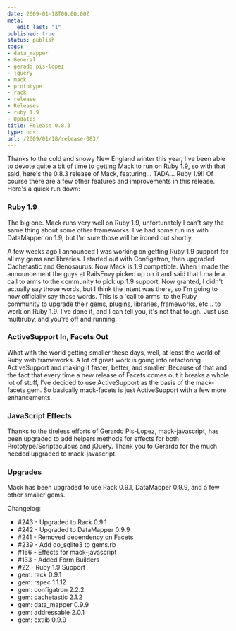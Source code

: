 ```yaml
---
date: 2009-01-18T00:00:00Z
meta:
  _edit_last: "1"
published: true
status: publish
tags:
- data_mapper
- General
- gerado pis-lopez
- jquery
- mack
- prototype
- rack
- release
- Releases
- ruby 1.9
- Updates
title: Release 0.8.3
type: post
url: /2009/01/18/release-083/
---
```


Thanks to the cold and snowy New England winter this year, I've been able to devote quite a bit of time to getting Mack to run on Ruby 1.9, so with that said, here's the 0.8.3 release of Mack, featuring... TADA... Ruby 1.9!! Of course there are a few other features and improvements in this release. Here's a quick run down:
<h3>Ruby 1.9</h3>
The big one. Mack runs very well on Ruby 1.9, unfortunately I can't say the same thing about some other frameworks. I've had some run ins with DataMapper on 1.9, but I'm sure those will be ironed out shortly.

A few weeks ago I announced I was working on getting Ruby 1.9 support for all my gems and libraries. I started out with Configatron, then upgraded Cachetastic and Genosaurus. Now Mack is 1.9 compatible. When I made the announcement the guys at RailsEnvy picked up on it and said that I made a call to arms to the community to pick up 1.9 support. Now granted, I didn't actually say those words, but I think the intent was there, so I'm going to now officially say those words. This is a 'call to arms' to the Ruby community to upgrade their gems, plugins, libraries, frameworks, etc... to work on Ruby 1.9. I've done it, and I can tell you, it's not that tough. Just use multiruby, and you're off and running.
<h3>ActiveSupport In, Facets Out</h3>
What with the world getting smaller these days, well, at least the world of Ruby web frameworks. A lot of great work is going into refactoring ActiveSupport and making it faster, better, and smaller. Because of that and the fact that every time a new release of Facets comes out it breaks a whole lot of stuff, I've decided to use ActiveSupport as the basis of the mack-facets gem. So basically mack-facets is just ActiveSupport with a few more enhancements.
<h3>JavaScript Effects</h3>
Thanks to the tireless efforts of Gerardo Pis-Lopez, mack-javascript, has been upgraded to add helpers methods for effects for both Prototype/Scriptaculous and jQuery. Thank you to Gerardo for the much needed upgraded to mack-javascript.
<h3>Upgrades</h3>
Mack has been upgraded to use Rack 0.9.1, DataMapper 0.9.9, and a few other smaller gems.

Changelog:

* #243 - Upgraded to Rack 0.9.1
* #242 - Upgraded to DataMapper 0.9.9
* #241 - Removed dependency on Facets
* #239 - Add do_sqlite3 to gems.rb
* #166 - Effects for mack-javascript
* #133 - Added Form Builders
* #22 - Ruby 1.9 Support
* gem: rack 0.9.1
* gem: rspec 1.1.12
* gem: configatron 2.2.2
* gem: cachetastic 2.1.2
* gem: data_mapper 0.9.9
* gem: addressable 2.0.1
* gem: extlib 0.9.9

